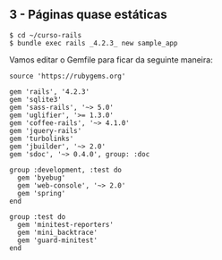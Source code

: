 
3 - Páginas quase estáticas
--------

    $ cd ~/curso-rails
    $ bundle exec rails _4.2.3_ new sample_app

Vamos editar o Gemfile para ficar da seguinte maneira:

    source 'https://rubygems.org'
    
    gem 'rails', '4.2.3'
    gem 'sqlite3'
    gem 'sass-rails', '~> 5.0'
    gem 'uglifier', '>= 1.3.0'
    gem 'coffee-rails', '~> 4.1.0'
    gem 'jquery-rails'
    gem 'turbolinks'
    gem 'jbuilder', '~> 2.0'
    gem 'sdoc', '~> 0.4.0', group: :doc
    
    group :development, :test do
      gem 'byebug'    
      gem 'web-console', '~> 2.0'    
      gem 'spring'
    end
    
    group :test do
      gem 'minitest-reporters'
      gem 'mini_backtrace'
      gem 'guard-minitest'
    end





